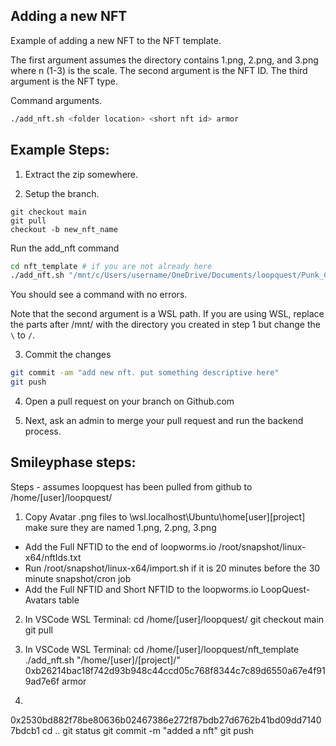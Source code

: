 ## Adding a new NFT
Example of adding a new NFT to the NFT template.

The first argument assumes the directory contains 1.png, 2.png, and 3.png where n (1-3) is the scale.
The second argument is the NFT ID.
The third argument is the NFT type.

Command arguments.
```bash
./add_nft.sh <folder location> <short nft id> armor
```


## Example Steps:
1) Extract the zip somewhere. 

2) Setup the branch.
```
git checkout main
git pull
checkout -b new_nft_name
```
Run the add_nft command
```bash
cd nft_template # if you are not already here
./add_nft.sh "/mnt/c/Users/username/OneDrive/Documents/loopquest/Punk_Cyborg_268" 0xee40d44f7847999cb4d7d1e3fc7681e1390fc5acc5e835d1e8f0ed717d4dc200 armor
```
You should see a command with no errors.

Note that the second argument is a WSL path. If you are using WSL, replace the parts after /mnt/ with 
the directory you created in step 1 but change the `\` to `/`.

3) Commit the changes
```bash
git commit -am "add new nft. put something descriptive here"
git push
```
4) Open a pull request on your branch on Github.com

5) Next, ask an admin to merge your pull request and run the backend process.




## Smileyphase steps:
Steps - assumes loopquest has been pulled from github to /home/[user]/loopquest/

1. Copy Avatar .png files to \\wsl.localhost\Ubuntu\home\[user]\[project]
make sure they are named 1.png, 2.png, 3.png

* Add the Full NFTID to the end of loopworms.io /root/snapshot/linux-x64/nftIds.txt
* Run /root/snapshot/linux-x64/import.sh if it is 20 minutes before the 30 minute snapshot/cron job
* Add the Full NFTID and Short NFTID to the loopworms.io LoopQuest-Avatars table

2. In VSCode WSL Terminal:
cd /home/[user]/loopquest/
git checkout main
git pull

3. In VSCode WSL Terminal:
cd /home/[user]/loopquest/nft_template
./add_nft.sh "/home/[user]/[project]/" 0xb26214bac18f742d93b948c44ccd05c768f8344c7c89d6550a67e4f919ad7e6f armor

4. 
0x2530bd882f78be80636b02467386e272f87bdb27d6762b41bd09dd71407bdcb1
cd ..
git status
git commit -m "added a nft"
git push


